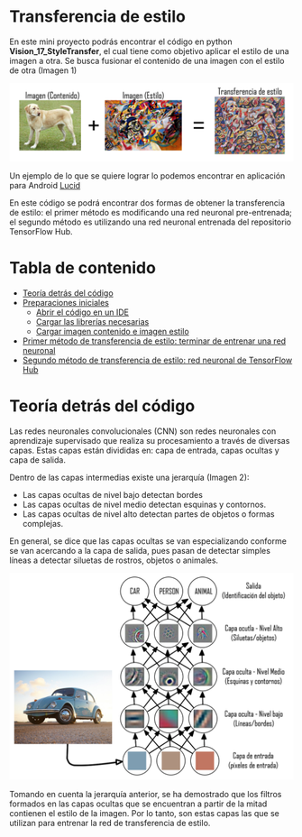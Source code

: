 # Transferencia de estilo
En este mini proyecto podrás encontrar el código en python **Vision_17_StyleTransfer**, el cual tiene como objetivo aplicar el estilo de una imagen a otra. Se busca fusionar el contenido de una imagen con el estilo de otra (Imagen 1)

![Imagen 1](img1.png "Imagen 1")

Un ejemplo de lo que se quiere lograr lo podemos encontrar en aplicación para Android [Lucid](https://play.google.com/store/apps/details?id=com.doodle.doodle)

En este código se podrá encontrar dos formas de obtener la transferencia de estilo: el primer método es modificando una red neuronal pre-entrenada; el segundo método es utilizando una red neuronal entrenada del repositorio TensorFlow Hub.

# Tabla de contenido

- [Teoría detrás del código](#Teoría-detrás-del-código)
- [Preparaciones iniciales]()
  * [Abrir el código en un IDE]()
  * [Cargar las librerías necesarias]()
  * [Cargar imagen contenido e imagen estilo]()
- [Primer método de transferencia de estilo: terminar de entrenar una red neuronal](#requerimientos-del-sistema)
- [Segundo método de transferencia de estilo: red neuronal de TensorFlow Hub](#requerimientos-del-sistema)

# Teoría detrás del código
Las redes neuronales convolucionales (CNN) son redes neuronales con aprendizaje supervisado que realiza su procesamiento a través de diversas capas. Estas capas están divididas en: capa de entrada, capas ocultas y capa de salida. 

Dentro de las capas intermedias existe una jerarquía (Imagen 2):
- Las capas ocultas de nivel bajo detectan bordes
- Las capas ocultas de nivel medio detectan esquinas y contornos.
- Las capas ocultas de nivel alto detectan partes de objetos o formas complejas. 

En general, se dice que las capas ocultas se van especializando conforme se van acercando a la capa de salida, pues pasan de detectar simples líneas a detectar siluetas de rostros, objetos o animales. 

![Imagen 2](img2.png "Imagen 2")

Tomando en cuenta la jerarquía anterior, se ha demostrado que los filtros formados en las capas ocultas que se encuentran a partir de la mitad contienen el estilo de la imagen. Por lo tanto, son estas capas las que se utilizan para entrenar la red de transferencia de estilo.
